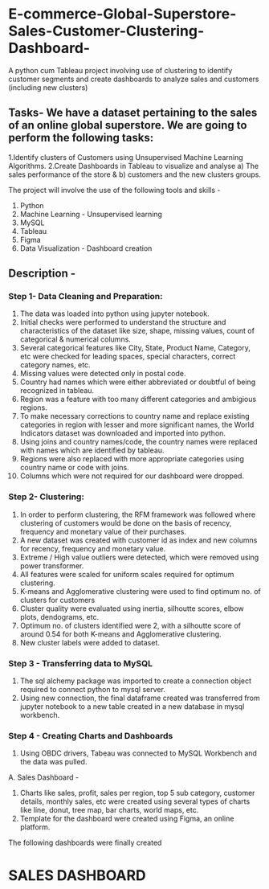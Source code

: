# E-commerce-Global-Superstore-Sales-Customer-Clustering-Dashboard-
A python cum Tableau project involving use of clustering to identify customer segments and create dashboards to analyze sales and customers (including new clusters)

## Tasks- We have a dataset pertaining to the sales of an online global superstore. We are going to perform the following tasks:
1.Identify clusters of Customers using Unsupervised Machine Learning Algorithms.
2.Create Dashboards in Tableau to visualize and analyse a) The sales performance of the store & b) customers and the new clusters groups.
    
The project will involve the use of the following tools and skills - 
1. Python
2. Machine Learning - Unsupervised learning
3. MySQL
4. Tableau
5. Figma
6. Data Visualization - Dashboard creation

## Description - 
### Step 1- Data Cleaning and Preparation:
1. The data was loaded into python using jupyter notebook.
2. Initial checks were performed to understand the structure and characteristics of the dataset like size, shape, missing values, count of categorical & numerical columns.
3. Several categorical features like City, State, Product Name, Category, etc were checked for  leading spaces, special characters, correct category names, etc.
4. Missing values were detected only in postal code.
5. Country had names which were either abbreviated or doubtful of being recognized in tableau.
6. Region was a feature with too many different categories and ambigious regions.
7. To make necessary corrections to country name and replace existing categories in region with lesser and more significant names, the World Indicators dataset was downloaded and imported into python.
8. Using joins and country names/code, the country names were replaced with names which are identified by tableau.
9. Regions were also replaced with more appropriate categories using country name or code with joins.
10. Columns which were not required for our dashboard were dropped.

### Step 2- Clustering:
1. In order to perform clustering, the RFM framework was followed where clustering of customers would be done on the basis of recency, frequency and monetary value of their purchases.
2. A new dataset was created with customer id as index and new columns for recency, frequency and monetary value.
3. Extreme / High value outliers were detected, which were removed using power transformer.
4. All features were scaled for uniform scales required for optimum clustering.
5. K-means and Agglomerative clustering were used to find optimum no. of clusters for customers
6. Cluster quality were evaluated using inertia, silhoutte scores, elbow plots, dendograms, etc.
7. Optimum no. of clusters identified were 2, with a silhoutte score of around 0.54 for both K-means and Agglomerative clustering.
8. New cluster labels were added to dataset.

### Step 3 - Transferring data to MySQL
1. The sql alchemy package was imported to create a connection object required to connect python to mysql server.
2. Using new connection, the final dataframe created was transferred from jupyter notebook to a new table created in a new database in mysql workbench.

### Step 4 - Creating Charts and Dashboards
1. Using OBDC drivers, Tabeau was connected to MySQL Workbench and the data was pulled.

A. Sales Dashboard - 
  1. Charts like sales, profit, sales per region, top 5 sub category, customer details, monthly sales, etc were created using several types of charts like line, donut, tree map, bar charts, world maps, etc.
  2. Template for the dashboard were created using Figma, an online platform.

The following dashboards were finally created

# SALES DASHBOARD
